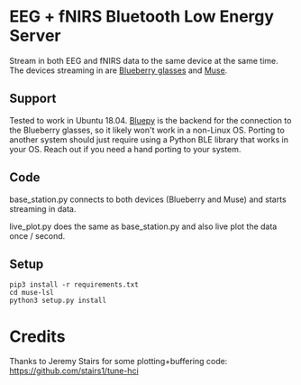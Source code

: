# EEG + fNIRS Bluetooth Low Energy Server

Stream in both EEG and fNIRS data to the same device at the same time. The devices streaming in are [Blueberry glasses](https://blueberryx.com/) and [Muse](https://choosemuse.com/).

## Support

Tested to work in Ubuntu 18.04. [Bluepy](https://github.com/IanHarvey/bluepy) is the backend for the connection to the Blueberry glasses, so it likely won't work in a non-Linux OS. Porting to another system should just require using a Python BLE library that works in your OS. Reach out if you need a hand porting to your system.

## Code

base_station.py connects to both devices (Blueberry and Muse) and starts streaming in data.  

live_plot.py does the same as base_station.py and also live plot the data once / second.

## Setup  

```
pip3 install -r requirements.txt
cd muse-lsl
python3 setup.py install
```

# Credits  

Thanks to Jeremy Stairs for some plotting+buffering code: <https://github.com/stairs1/tune-hci>
